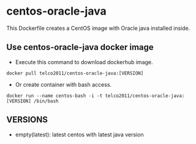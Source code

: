 # centos-oracle-java
This Dockerfile creates a CentOS image with Oracle java installed inside.

## Use centos-oracle-java docker image

* Execute this command to download dockerhub image.

`docker pull telco2011/centos-oracle-java:[VERSION]`

* Or create container with bash access.

`docker run --name centos-bash -i -t telco2011/centos-oracle-java:[VERSION] /bin/bash`


## VERSIONS
* empty(latest): latest centos with latest java version